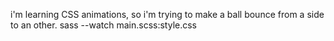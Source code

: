 i'm learning CSS animations, so i'm trying to make a ball bounce from a side to an other.
sass --watch main.scss:style.css